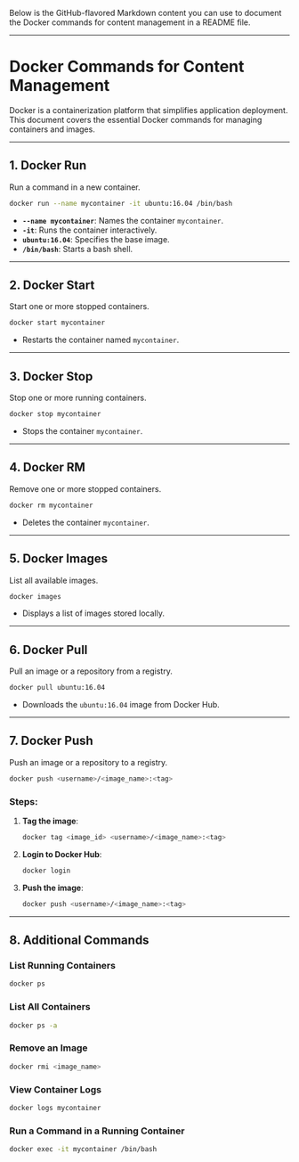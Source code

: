 
Below is the GitHub-flavored Markdown content you can use to document the Docker commands for content management in a README file.

---

# Docker Commands for Content Management

Docker is a containerization platform that simplifies application deployment. This document covers the essential Docker commands for managing containers and images.

---

## **1. Docker Run**
Run a command in a new container.

```bash
docker run --name mycontainer -it ubuntu:16.04 /bin/bash
```

- **`--name mycontainer`**: Names the container `mycontainer`.
- **`-it`**: Runs the container interactively.
- **`ubuntu:16.04`**: Specifies the base image.
- **`/bin/bash`**: Starts a bash shell.

---

## **2. Docker Start**
Start one or more stopped containers.

```bash
docker start mycontainer
```

- Restarts the container named `mycontainer`.

---

## **3. Docker Stop**
Stop one or more running containers.

```bash
docker stop mycontainer
```

- Stops the container `mycontainer`.

---

## **4. Docker RM**
Remove one or more stopped containers.

```bash
docker rm mycontainer
```

- Deletes the container `mycontainer`.

---

## **5. Docker Images**
List all available images.

```bash
docker images
```

- Displays a list of images stored locally.

---

## **6. Docker Pull**
Pull an image or a repository from a registry.

```bash
docker pull ubuntu:16.04
```

- Downloads the `ubuntu:16.04` image from Docker Hub.

---

## **7. Docker Push**
Push an image or a repository to a registry.

```bash
docker push <username>/<image_name>:<tag>
```

### Steps:
1. **Tag the image**:
   ```bash
   docker tag <image_id> <username>/<image_name>:<tag>
   ```
2. **Login to Docker Hub**:
   ```bash
   docker login
   ```
3. **Push the image**:
   ```bash
   docker push <username>/<image_name>:<tag>
   ```

---

## **8. Additional Commands**

### **List Running Containers**
```bash
docker ps
```

### **List All Containers**
```bash
docker ps -a
```

### **Remove an Image**
```bash
docker rmi <image_name>
```

### **View Container Logs**
```bash
docker logs mycontainer
```

### **Run a Command in a Running Container**
```bash
docker exec -it mycontainer /bin/bash
```

